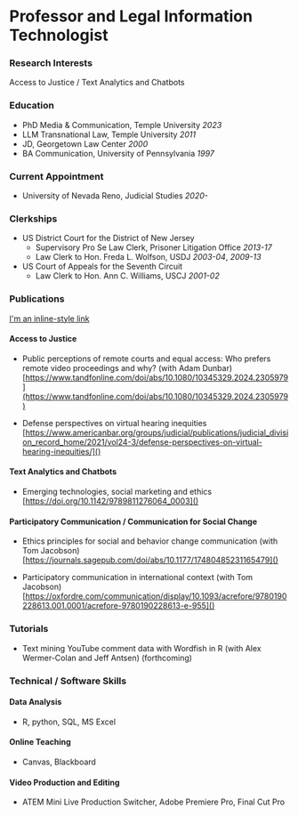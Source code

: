 # Professor and Legal Information Technologist

### Research Interests
Access to Justice / Text Analytics and Chatbots

### Education
- PhD Media & Communication, Temple University _2023_
- LLM Transnational Law, Temple University _2011_
- JD, Georgetown Law Center _2000_
- BA Communication, University of Pennsylvania _1997_

### Current Appointment
- University of Nevada Reno, Judicial Studies _2020-_

### Clerkships
- US District Court for the District of New Jersey
  - Supervisory Pro Se Law Clerk, Prisoner Litigation Office _2013-17_
  - Law Clerk to Hon. Freda L. Wolfson, USDJ _2003-04_, _2009-13_
- US Court of Appeals for the Seventh Circuit
  - Law Clerk to Hon. Ann C. Williams, USCJ _2001-02_

### Publications 

[I'm an inline-style link](https://www.somewebsite.com)

#### Access to Justice
- Public perceptions of remote courts and equal access: Who prefers remote video proceedings and why? (with Adam Dunbar) [https://www.tandfonline.com/doi/abs/10.1080/10345329.2024.2305979](https://www.tandfonline.com/doi/abs/10.1080/10345329.2024.2305979)
  
- Defense perspectives on virtual hearing inequities [https://www.americanbar.org/groups/judicial/publications/judicial_division_record_home/2021/vol24-3/defense-perspectives-on-virtual-hearing-inequities/]()

#### Text Analytics and Chatbots
- Emerging technologies, social marketing and ethics [https://doi.org/10.1142/9789811276064_0003]()

#### Participatory Communication / Communication for Social Change
- Ethics principles for social and behavior change communication (with Tom Jacobson) [https://journals.sagepub.com/doi/abs/10.1177/17480485231165479]()
  
- Participatory communication in international context (with Tom Jacobson) [https://oxfordre.com/communication/display/10.1093/acrefore/9780190228613.001.0001/acrefore-9780190228613-e-955]()

### Tutorials
- Text mining YouTube comment data with Wordfish in R (with Alex Wermer-Colan and Jeff Antsen) (forthcoming)

### Technical / Software Skills

#### Data Analysis
- R, python, SQL, MS Excel

#### Online Teaching
- Canvas, Blackboard

#### Video Production and Editing
- ATEM Mini Live Production Switcher, Adobe Premiere Pro, Final Cut Pro

